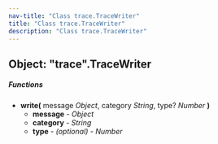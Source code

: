 ```yaml
---
nav-title: "Class trace.TraceWriter"
title: "Class trace.TraceWriter"
description: "Class trace.TraceWriter"
---
```

## Object: "trace".TraceWriter

##### Functions
 - **write(** message _Object_, category _String_, type? _Number_ **)**
   - **message** - _Object_
   - **category** - _String_
   - **type** - _(optional)_ - _Number_